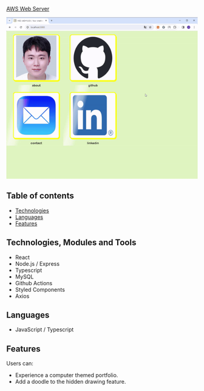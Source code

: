 [AWS Web Server](http://ec2-43-203-214-201.ap-northeast-2.compute.amazonaws.com:3000/)

![alt text](https://github.com/happy-smilely/learning-nodejs-react/blob/main/design/folio.gif?raw=true)

## Table of contents

- [Technologies](#technologies)
- [Languages](#languages)
- [Features](#features)

## Technologies, Modules and Tools

- React
- Node.js / Express
- Typescript
- MySQL
- Github Actions
- Styled Components
- Axios

## Languages

- JavaScript / Typescript

## Features

Users can:

- Experience a computer themed portfolio.
- Add a doodle to the hidden drawing feature.
